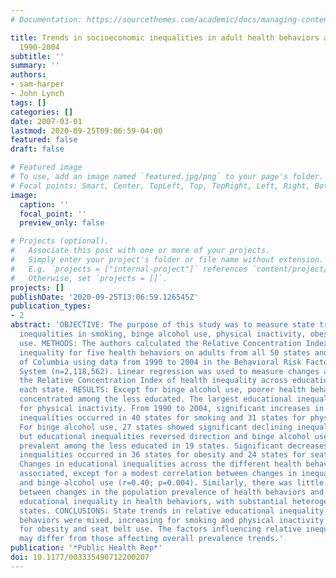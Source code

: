```yaml
---
# Documentation: https://sourcethemes.com/academic/docs/managing-content/

title: Trends in socioeconomic inequalities in adult health behaviors among U.S. states,
  1990-2004
subtitle: ''
summary: ''
authors:
- sam-harper
- John Lynch
tags: []
categories: []
date: 2007-03-01
lastmod: 2020-09-25T09:06:59-04:00
featured: false
draft: false

# Featured image
# To use, add an image named `featured.jpg/png` to your page's folder.
# Focal points: Smart, Center, TopLeft, Top, TopRight, Left, Right, BottomLeft, Bottom, BottomRight.
image:
  caption: ''
  focal_point: ''
  preview_only: false

# Projects (optional).
#   Associate this post with one or more of your projects.
#   Simply enter your project's folder or file name without extension.
#   E.g. `projects = ["internal-project"]` references `content/project/deep-learning/index.md`.
#   Otherwise, set `projects = []`.
projects: []
publishDate: '2020-09-25T13:06:59.126545Z'
publication_types:
- 2
abstract: 'OBJECTIVE: The purpose of this study was to measure state trends in educational
  inequalities in smoking, binge alcohol use, physical inactivity, obesity, and seatbelt
  use. METHODS: The authors calculated the Relative Concentration Index of educational
  inequality for five health behaviors on adults from all 50 states and the District
  of Columbia using data from 1990 to 2004 in the Behavioral Risk Factor Surveillance
  System (n=2,118,562). Linear regression was used to measure changes and trends in
  the Relative Concentration Index of health inequality across education groups in
  each state. RESULTS: Except for binge alcohol use, poorer health behaviors were
  concentrated among the less educated. The largest educational inequalities were
  for physical inactivity. From 1990 to 2004, significant increases in relative educational
  inequalities occurred in 40 states for smoking and 31 states for physical inactivity.
  For binge alcohol use, 27 states showed significant declining inequality trends,
  but educational inequalities reversed direction and binge alcohol use is now more
  prevalent among the less educated in 19 states. Significant decreases in educational
  inequalities occurred in 36 states for obesity and 24 states for seat belt use.
  Changes in educational inequalities across the different health behaviors were not
  associated, except for a modest correlation between changes in inequality in smoking
  and binge alcohol use (r=0.40; p=0.004). Similarly, there was little association
  between changes in the population prevalence of health behaviors and changes in
  educational inequality in health behaviors, with substantial heterogeneity among
  states. CONCLUSIONS: State trends in relative educational inequality among health
  behaviors were mixed, increasing for smoking and physical inactivity and decreasing
  for obesity and seat belt use. The factors influencing relative inequality trends
  may differ from those affecting overall prevalence trends.'
publication: '*Public Health Rep*'
doi: 10.1177/003335490712200207
---
```

